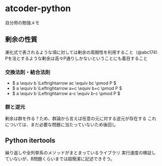 # atcoder-python
自分用の勉強メモ

## 剰余の性質
漸化式で表されるような項に対しては剰余の周期性を利用すること（@abc174)
Pを法とするような剰余は高々P通りしかないということにも着目すること
### 交換法則・結合法則
- $ a \equiv b \Leftrightarrow ac \equiv bc \pmod P $
- $ a \equiv b \Leftrightarrow a+c \equiv b+c \pmod P $
- $ a \equiv b \Leftrightarrow a-c \equiv b-c \pmod P $

### 群と逆元
剰余は群を作る？ため、群論から言えば任意の元に対する逆元が存在する
これについては、まだ必要な問題に当たっていないため後回し

## Python itertools
繰り返しや全列挙系のメソッドがまとまっているライブラリ
実行速度の検証していないが、B問題くらいまでは超簡潔に記述できそう。